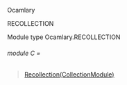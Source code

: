 Ocamlary

RECOLLECTION

Module type Ocamlary.RECOLLECTION

<a id="module-C"></a>

###### module C =

> [Recollection(CollectionModule)](Ocamlary.Recollection.md)
